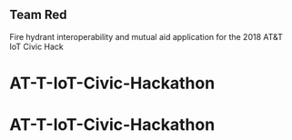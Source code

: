 ## Team Red

Fire hydrant interoperability and mutual aid application for the 2018 AT&T IoT Civic Hack
# AT-T-IoT-Civic-Hackathon
# AT-T-IoT-Civic-Hackathon
